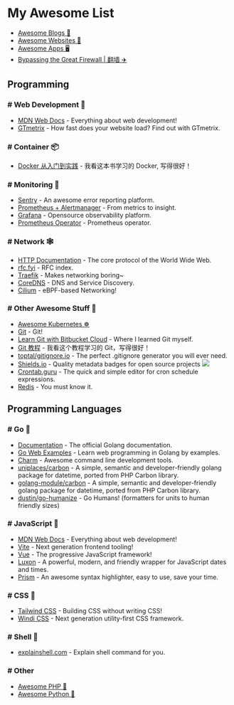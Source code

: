 # My Awesome List

- [Awesome Blogs 📝](./blogs.md)
- [Awesome Websites 💌](./websites.md)
- [Awesome Apps 🖥](./apps.md)
- [Bypassing the Great Firewall | 翻墙 ✈️](./bypassing-the-great-firewall.md)

## Programming

### # Web Development 🤖

- [MDN Web Docs](https://developer.mozilla.org/en-US/) - Everything about web development!
- [GTmetrix](https://gtmetrix.com/) - How fast does your website load? Find out with GTmetrix.

### # Container 📦

- [Docker 从入门到实践](https://yeasy.gitbook.io/docker_practice/) - 我看这本书学习的 Docker, 写得很好！

### # Monitoring 👀

- [Sentry](https://sentry.io/) - An awesome error reporting platform.
- [Prometheus + Alertmanager](https://prometheus.io/) - From metrics to insight.
- [Grafana](https://grafana.com/) - Opensource observability platform.
- [Prometheus Operator](https://prometheus-operator.dev/) - Prometheus operator.

### # Network 🕸

- [HTTP Documentation](https://httpwg.org/) - The core protocol of the World Wide Web.
- [rfc.fyi](https://rfc.fyi/) - RFC index.
- [Traefik](https://traefik.io/) - Makes networking boring~
- [CoreDNS](https://coredns.io/) - DNS and Service Discovery.
- [Cilium](https://cilium.io/) - eBPF-based Networking!

### # Other Awesome Stuff 🧦

- [Awesome Kubernetes ☸️](./kubernetes.md)
- [Git](https://git-scm.com/) - Git!
- [Learn Git with Bitbucket Cloud](https://www.atlassian.com/git/tutorials/learn-git-with-bitbucket-cloud) - Where I
  learned Git myself.
- [Git 教程](https://www.liaoxuefeng.com/wiki/896043488029600) - 我看这个教程学习的 Git，写得很好！
- [toptal/gitignore.io](https://github.com/toptal/gitignore.io) - The perfect .gitignore generator you will ever need.
- [Shields.io](https://shields.io/) - Quality metadata badges for open source
  projects ![](https://img.shields.io/badge/%F0%9F%91%8D-Awesome-blue)
- [Crontab.guru](https://crontab.guru/) - The quick and simple editor for cron schedule expressions.
- [Redis](https://redis.io/) - You must know it.

## Programming Languages

### # Go 💨

- [Documentation](https://golang.org/doc/) - The official Golang documentation.
- [Go Web Examples](https://gowebexamples.com/) - Learn web programming in Golang by examples.
- [Charm](https://charm.sh/) - Awesome command line development tools.
- [uniplaces/carbon](https://github.com/uniplaces/carbon) - A simple, semantic and developer-friendly golang package for
  datetime, ported from PHP Carbon library.
- [golang-module/carbon](https://github.com/golang-module/carbon) - A simple, semantic and developer-friendly golang
  package for datetime, ported from PHP Carbon library.
- [dustin/go-humanize](https://github.com/dustin/go-humanize) - Go Humans! (formatters for units to human friendly sizes)

### # JavaScript 🧤

- [MDN Web Docs](https://developer.mozilla.org/en-US/) - Everything about web development!
- [Vite](https://vitejs.dev/) - Next generation frontend tooling!
- [Vue](https://vuejs.org/) - The progressive JavaScript framework!
- [Luxon](https://moment.github.io/luxon/) - A powerful, modern, and friendly wrapper for JavaScript dates and times.
- [Prism](https://prismjs.com/) - An awesome syntax highlighter, easy to use, save your time.

### # CSS 🎨

- [Tailwind CSS](https://tailwindcss.com/) - Building CSS without writing CSS!
- [Windi CSS](https://windicss.org/) - Next generation utility-first CSS framework.

### # Shell 🐚

- [explainshell.com](https://explainshell.com/) - Explain shell command for you.

### # Other

- [Awesome PHP 🐘](php.md)
- [Awesome Python 🐍](python.md)
